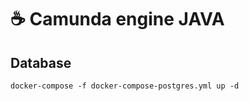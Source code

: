 # ☕ Camunda engine JAVA

## Database
```shell
docker-compose -f docker-compose-postgres.yml up -d
```